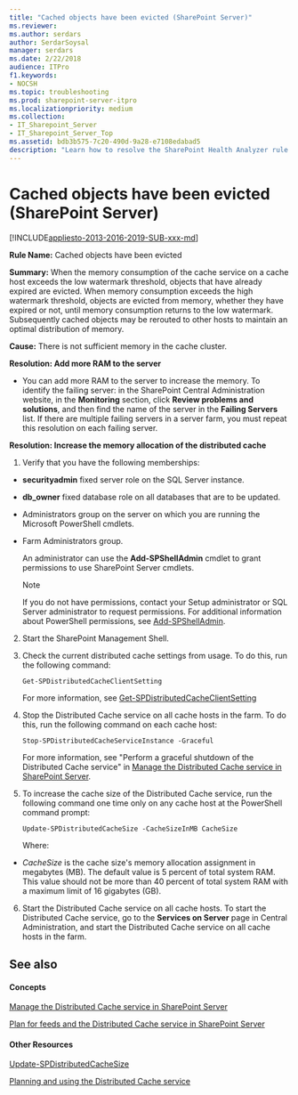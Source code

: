 ```yaml
---
title: "Cached objects have been evicted (SharePoint Server)"
ms.reviewer: 
ms.author: serdars
author: SerdarSoysal
manager: serdars
ms.date: 2/22/2018
audience: ITPro
f1.keywords:
- NOCSH
ms.topic: troubleshooting
ms.prod: sharepoint-server-itpro
ms.localizationpriority: medium
ms.collection:
- IT_Sharepoint_Server
- IT_Sharepoint_Server_Top
ms.assetid: bdb3b575-7c20-490d-9a28-e7108edabad5
description: "Learn how to resolve the SharePoint Health Analyzer rule: Cached objects have been evicted."
---
```


# Cached objects have been evicted (SharePoint Server)

[!INCLUDE[appliesto-2013-2016-2019-SUB-xxx-md](../includes/appliesto-2013-2016-2019-SUB-xxx-md.md)]
  
 **Rule Name:** Cached objects have been evicted 
  
 **Summary:** When the memory consumption of the cache service on a cache host exceeds the low watermark threshold, objects that have already expired are evicted. When memory consumption exceeds the high watermark threshold, objects are evicted from memory, whether they have expired or not, until memory consumption returns to the low watermark. Subsequently cached objects may be rerouted to other hosts to maintain an optimal distribution of memory. 
  
 **Cause:** There is not sufficient memory in the cache cluster. 
  
 **Resolution: Add more RAM to the server**
  
- You can add more RAM to the server to increase the memory. To identify the failing server: in the SharePoint Central Administration website, in the **Monitoring** section, click **Review problems and solutions**, and then find the name of the server in the **Failing Servers** list. If there are multiple failing servers in a server farm, you must repeat this resolution on each failing server. 
    
**Resolution: Increase the memory allocation of the distributed cache**
  
1. Verify that you have the following memberships:
    
  - **securityadmin** fixed server role on the SQL Server instance. 
    
  - **db_owner** fixed database role on all databases that are to be updated. 
    
  - Administrators group on the server on which you are running the Microsoft PowerShell cmdlets.
    
  - Farm Administrators group.
    
    An administrator can use the **Add-SPShellAdmin** cmdlet to grant permissions to use SharePoint Server cmdlets. 
    
    > [!NOTE]
    > If you do not have permissions, contact your Setup administrator or SQL Server administrator to request permissions. For additional information about PowerShell permissions, see [Add-SPShellAdmin](/powershell/module/sharepoint-server/Add-SPShellAdmin?view=sharepoint-ps&preserve-view=true). 
  
2. Start the SharePoint Management Shell.
    
3. Check the current distributed cache settings from usage. To do this, run the following command: 
    
     `Get-SPDistributedCacheClientSetting`
    
    For more information, see [Get-SPDistributedCacheClientSetting](/powershell/module/sharepoint-server/Get-SPDistributedCacheClientSetting?view=sharepoint-ps&preserve-view=true)
    
4. Stop the Distributed Cache service on all cache hosts in the farm. To do this, run the following command on each cache host:
    
     `Stop-SPDistributedCacheServiceInstance -Graceful`
    
    For more information, see "Perform a graceful shutdown of the Distributed Cache service" in [Manage the Distributed Cache service in SharePoint Server](../administration/manage-the-distributed-cache-service.md).
    
5. To increase the cache size of the Distributed Cache service, run the following command one time only on any cache host at the PowerShell command prompt:
    
     `Update-SPDistributedCacheSize -CacheSizeInMB CacheSize`
    
    Where:
    
  -  _CacheSize_ is the cache size's memory allocation assignment in megabytes (MB). The default value is 5 percent of total system RAM. This value should not be more than 40 percent of total system RAM with a maximum limit of 16 gigabytes (GB). 
    
6. Start the Distributed Cache service on all cache hosts. To start the Distributed Cache service, go to the **Services on Server** page in Central Administration, and start the Distributed Cache service on all cache hosts in the farm. 
    
## See also
<a name="server"> </a>

#### Concepts

[Manage the Distributed Cache service in SharePoint Server](../administration/manage-the-distributed-cache-service.md)
  
[Plan for feeds and the Distributed Cache service in SharePoint Server](../administration/plan-for-feeds-and-the-distributed-cache-service.md)
#### Other Resources

[Update-SPDistributedCacheSize](/powershell/module/sharepoint-server/Update-SPDistributedCacheSize?view=sharepoint-ps&preserve-view=true)
  
[Planning and using the Distributed Cache service](https://go.microsoft.com/fwlink/p/?LinkID=271302)
